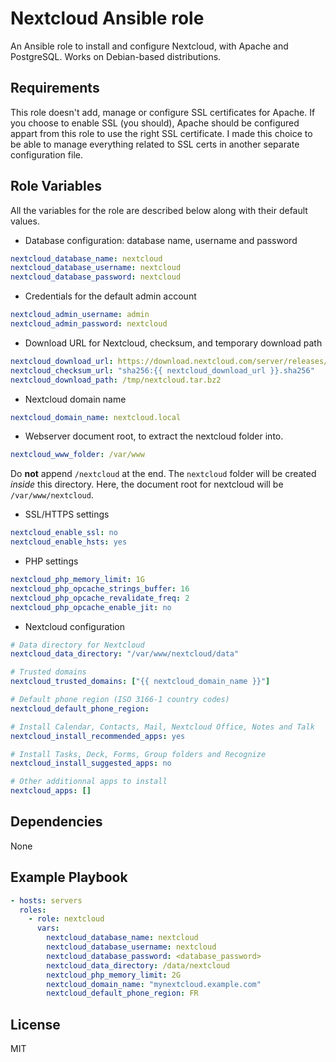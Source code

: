 Nextcloud Ansible role
======================

An Ansible role to install and configure Nextcloud, with Apache and PostgreSQL. Works on Debian-based distributions.

Requirements
------------

This role doesn't add, manage or configure SSL certificates for Apache. If you choose to enable SSL (you should), Apache should be configured appart from this role to use the right SSL certificate. I made this choice to be able to manage everything related to SSL certs in another separate configuration file.

Role Variables
--------------

All the variables for the role are described below along with their default values.

- Database configuration: database name, username and password
```yaml
nextcloud_database_name: nextcloud
nextcloud_database_username: nextcloud
nextcloud_database_password: nextcloud
```

- Credentials for the default admin account
```yaml
nextcloud_admin_username: admin
nextcloud_admin_password: nextcloud
```

- Download URL for Nextcloud, checksum, and temporary download path
```yaml
nextcloud_download_url: https://download.nextcloud.com/server/releases/latest.tar.bz2
nextcloud_checksum_url: "sha256:{{ nextcloud_download_url }}.sha256"
nextcloud_download_path: /tmp/nextcloud.tar.bz2
```

- Nextcloud domain name
```yaml
nextcloud_domain_name: nextcloud.local
```

- Webserver document root, to extract the nextcloud folder into.
```yaml
nextcloud_www_folder: /var/www
```
Do **not** append `/nextcloud` at the end. The `nextcloud` folder will be created *inside* this directory. Here, the document root for nextcloud will be `/var/www/nextcloud`.

- SSL/HTTPS settings
```yaml
nextcloud_enable_ssl: no
nextcloud_enable_hsts: yes
```

- PHP settings
```yaml
nextcloud_php_memory_limit: 1G
nextcloud_php_opcache_strings_buffer: 16
nextcloud_php_opcache_revalidate_freq: 2
nextcloud_php_opcache_enable_jit: no
```

- Nextcloud configuration
```yaml
# Data directory for Nextcloud
nextcloud_data_directory: "/var/www/nextcloud/data"

# Trusted domains
nextcloud_trusted_domains: ["{{ nextcloud_domain_name }}"]

# Default phone region (ISO 3166-1 country codes)
nextcloud_default_phone_region:

# Install Calendar, Contacts, Mail, Nextcloud Office, Notes and Talk
nextcloud_install_recommended_apps: yes

# Install Tasks, Deck, Forms, Group folders and Recognize
nextcloud_install_suggested_apps: no

# Other additionnal apps to install
nextcloud_apps: []
```

Dependencies
------------

None

Example Playbook
----------------

```yaml
- hosts: servers
  roles:
    - role: nextcloud
      vars:
        nextcloud_database_name: nextcloud
        nextcloud_database_username: nextcloud
        nextcloud_database_password: <database_password>
        nextcloud_data_directory: /data/nextcloud
        nextcloud_php_memory_limit: 2G
        nextcloud_domain_name: "mynextcloud.example.com"
        nextcloud_default_phone_region: FR
```

License
-------

MIT
